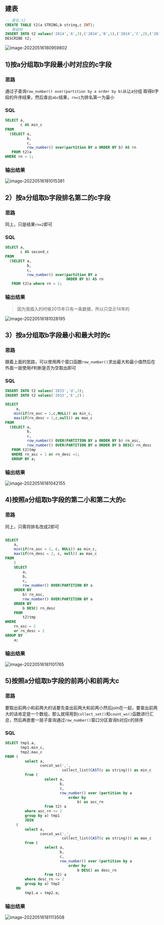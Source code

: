 ## 建表
```sql
-- 表名:t2
CREATE TABLE t2(a STRING,b string,c INT);
-- 表结构
INSERT INTO t2 values('2014','A',3),('2014','B',1),('2014','C',2),('2014','A',4),('2015','D',3);
DESCRIBE t2;

```
![image-20220516180959802](https://codingguide-1256975789.cos.ap-beijing.myqcloud.com/codingguide/img/image-20220516180959802.png)
## 1)按a分组取b字段最小时对应的c字段
### 思路
通过子查询`row_number() over(partition by a order by b)`从让a分组 取得b字段的升序结果，然后查出`abc`结果，`rn=1`为排名第一为最小
### SQL
```sql
SELECT a,
       c AS min_c
FROM
  (SELECT a,
          b,
          c,
          row_number() over(partition BY a ORDER BY b) AS rn
   FROM t2)a
WHERE rn = 1;
```
### 输出结果
![image-20220516181015381](https://codingguide-1256975789.cos.ap-beijing.myqcloud.com/codingguide/img/image-20220516181015381.png)
## 2）按a分组取b字段排名第二的c字段
### 思路
同上，只是结果`rn=2`即可
### SQL
```sql
SELECT a,
       c AS second_c
FROM
  (SELECT a,
          b,
          c,
          row_number() over(partition BY a
                            ORDER BY b) AS rn
   FROM t2)a where rn = 2;
```
### 输出结果
> 因为我插入的时候2015年只有一条数据，所以只显示14年的

![image-20220516181028195](https://codingguide-1256975789.cos.ap-beijing.myqcloud.com/codingguide/img/image-20220516181028195.png)
## 3）按a分组取b字段最小和最大时的c
### 思路
跟着上面的思路，可以使用两个窗口函数`row_number()`求出最大和最小值然后在外面一层使用if判断是否为空取出即可
### SQL
```sql
INSERT INTO t2 values('2015','d',3);
INSERT INTO t2 values('2015','E',2)；

SELECT 
     a,
    min(if(rn_asc = 1,c,NULL)) as min_c,
    max(if(rn_desc = 1,c,null)) as max_c
FROM
  (SELECT a,
          b,
          c,
          row_number() OVER(PARTITION BY a ORDER BY b) rn_asc,
          row_number() OVER(PARTITION BY a ORDER BY b DESC) rn_desc
   FROM t2)tmp
   WHERE rn_asc = 1 or rn_desc =1;
   GROUP BY a;
```
### 输出结果
![image-20220516181042155](https://codingguide-1256975789.cos.ap-beijing.myqcloud.com/codingguide/img/image-20220516181042155.png)
## 4)按照a分组取b字段的第二小和第二大的c
### 思路
同上，只需将排名改成2即可
```sql

SELECT
	a,
	min(if(rn_asc = 2, c, NULL)) as min_c,
	max(if(rn_desc = 2, c, null)) as max_c
FROM
	(
	SELECT
		a,
		b,
		c,
		row_number() OVER(PARTITION BY a
	ORDER BY
		b) rn_asc,
		row_number() OVER(PARTITION BY a
	ORDER BY
		b DESC) rn_desc
	FROM
		t2)tmp
WHERE
	rn_asc = 2
	or rn_desc = 2
GROUP BY
	a;
```
### 输出结果
![image-20220516181101765](https://codingguide-1256975789.cos.ap-beijing.myqcloud.com/codingguide/img/image-20220516181101765.png)
## 5)按照a分组取b字段的前两小和前两大c
### 思路
要取出前两小和前两大的话要先查出前两大和前两小然后join在一起，要查出前两大的话肯定是一个数组，那么就得用到`collect_set()`和`count_ws()`函数进行汇总，然后再嵌套一层子查询通过`row_number()`窗口分区查询b对应c的排序
### SQL
```sql
SELECT tmp1.a,
       tmp1.min_c,
       tmp2.max_c
FROM (
         select a,
                concat_ws(',',
                          collect_list(CAST(c as string))) as min_c
         from (
                  select a,
                         b,
                         c,
                         row_number() over (partition by a
                             order by
                                 b) as asc_rn
                  from t2) a
         where asc_rn <= 2
         group by a) tmp1
         JOIN
     (
         select a,
                concat_ws(',',
                          collect_list(CAST(c as string))) as max_c
         from (
                  select a,
                         b,
                         c,
                         row_number() over (partition by a
                             order by
                                 b DESC) as desc_rn
                  from t2) a
         where desc_rn <= 2
         group by a) tmp2
     ON
         tmp1.a = tmp2.a; 
```
### 输出结果
![image-20220516181113508](https://codingguide-1256975789.cos.ap-beijing.myqcloud.com/codingguide/img/image-20220516181113508.png)

